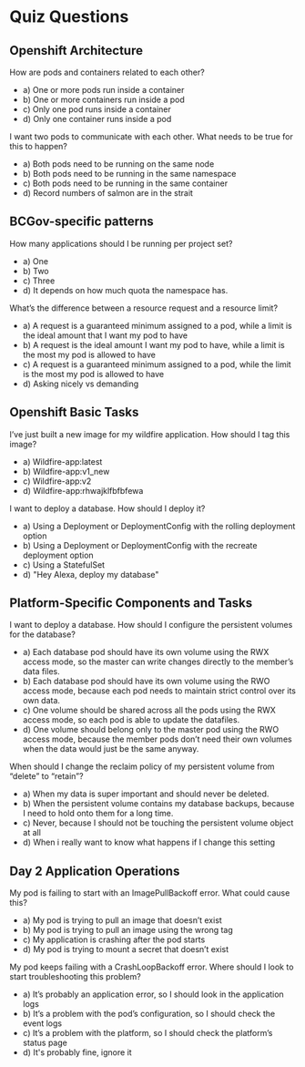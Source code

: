 # Quiz Questions 

## Openshift Architecture

How are pods and containers related to each other?
- a) One or more pods run inside a container
- b) One or more containers run inside a pod
- c) Only one pod runs inside a container
- d) Only one container runs inside a pod

I want two pods to communicate with each other. What needs to be true for this to happen?
- a) Both pods need to be running on the same node
- b) Both pods need to be running in the same namespace
- c) Both pods need to be running in the same container
- d) Record numbers of salmon are in the strait

## BCGov-specific patterns

How many applications should I be running per project set?
- a) One
- b) Two
- c) Three
- d) It depends on how much quota the namespace has.

What’s the difference between a resource request and a resource limit?
- a) A request is a guaranteed minimum assigned to a pod, while a limit is the ideal amount that I want my pod to have
- b) A request is the ideal amount I want my pod to have, while a limit is the most my pod is allowed to have
- c) A request is a guaranteed minimum assigned to a pod, while the limit is the most my pod is allowed to have
- d) Asking nicely vs demanding

## Openshift Basic Tasks

I’ve just built a new image for my wildfire application. How should I tag this image?
- a) Wildfire-app:latest
- b) Wildfire-app:v1_new
- c) Wildfire-app:v2
- d) Wildfire-app:rhwajklfbfbfewa

I want to deploy a database. How should I deploy it?
- a) Using a Deployment or DeploymentConfig with the rolling deployment option
- b) Using a Deployment or DeploymentConfig with the recreate deployment option
- c) Using a StatefulSet
- d) "Hey Alexa, deploy my database"

## Platform-Specific Components and Tasks

I want to deploy a database. How should I configure the persistent volumes for the database?
- a) Each database pod should have its own volume using the RWX access mode, so the master can write changes directly to the member’s data files.
- b) Each database pod should have its own volume using the RWO access mode, because each pod needs to maintain strict control over its own data.
- c) One volume should be shared across all the pods using the RWX access mode, so each pod is able to update the datafiles.
- d) One volume should belong only to the master pod using the RWO access mode, because the member pods don’t need their own volumes when the data would just be the same anyway.

When should I change the reclaim policy of my persistent volume from “delete” to “retain”?
- a) When my data is super important and should never be deleted.
- b) When the persistent volume contains my database backups, because I need to hold onto them for a long time.
- c) Never, because I should not be touching the persistent volume object at all
- d) When i really want to know what happens if I change this setting

## Day 2 Application Operations

My pod is failing to start with an ImagePullBackoff error. What could cause this?
- a) My pod is trying to pull an image that doesn’t exist
- b) My pod is trying to pull an image using the wrong tag
- c) My application is crashing after the pod starts
- d) My pod is trying to mount a secret that doesn’t exist

My pod keeps failing with a CrashLoopBackoff error. Where should I look to start troubleshooting this problem?
- a) It’s probably an application error, so I should look in the application logs
- b) It’s a problem with the pod’s configuration, so I should check the event logs
- c) It’s a problem with the platform, so I should check the platform’s status page
- d) It's probably fine, ignore it
